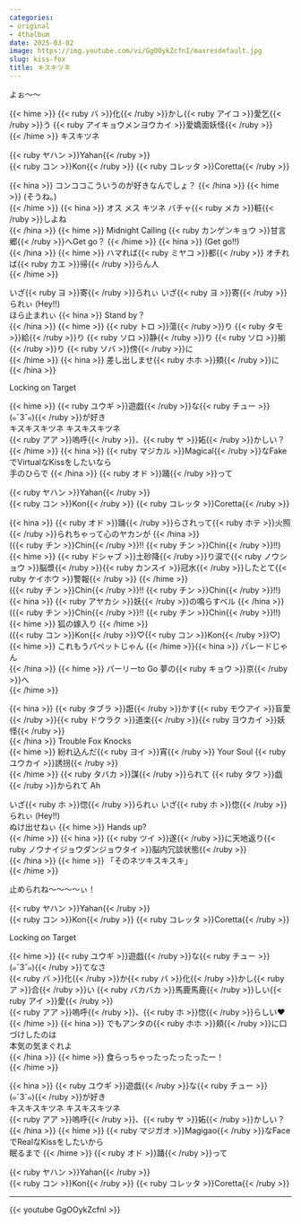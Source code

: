 ```yaml
---
categories:
- original
- 4thalbum
date: 2025-03-02
image: https://img.youtube.com/vi/GgOOykZcfnI/maxresdefault.jpg
slug: kiss-fox
title: キスキツネ
---
```




よぉ～～

{{< hime >}}
{{< ruby バ >}}化{{< /ruby >}}かし{{< ruby アイコ >}}愛乞{{< /ruby >}}う {{< ruby アイキョウメンヨウカイ >}}愛嬌面妖怪{{< /ruby >}}  
{{< /hime >}}
キスキツネ  

{{< ruby ヤハン >}}Yahan{{< /ruby >}}  
{{< ruby コン >}}Kon{{< /ruby >}} {{< ruby コレッタ >}}Coretta{{< /ruby >}}  

{{< hina >}}
コンココこういうのが好きなんでしょ？
{{< /hina >}}
{{< hime >}}
(そうね。)  
{{< /hime >}}
{{< hina >}}
オス メス キツネ バチャ{{< ruby メカ >}}粧{{< /ruby >}}しよね  
{{< /hina >}}
{{< hime >}}
Midnight Calling {{< ruby カンゲンキョウ >}}甘言郷{{< /ruby >}}へGet go？ 
{{< /hime >}}
{{< hina >}}
(Get go!!)  
{{< /hina >}}
{{< hime >}}
ハマれば{{< ruby ミヤコ >}}都{{< /ruby >}} オチれば{{< ruby カエ >}}帰{{< /ruby >}}らん人  
{{< /hime >}}

いざ{{< ruby ヨ >}}寄{{< /ruby >}}られぃ いざ{{< ruby ヨ >}}寄{{< /ruby >}}られぃ (Hey!!)  
ほら止まれぃ 
{{< hina >}}
Stand by？  
{{< /hina >}}
{{< hime >}}
{{< ruby トロ >}}蕩{{< /ruby >}}り {{< ruby タモ >}}給{{< /ruby >}}り {{< ruby ソロ >}}静{{< /ruby >}}り {{< ruby ソロ >}}揃{{< /ruby >}}り {{< ruby ソバ >}}傍{{< /ruby >}}に  
{{< /hime >}}
{{< hina >}}
差し出しませ{{< ruby ホホ >}}頬{{< /ruby >}}に  
{{< /hina >}}

Locking on Target  

{{< hime >}}
{{< ruby ユウギ >}}遊戯{{< /ruby >}}な{{< ruby チュー >}}(๑ˇ3ˇ๑){{< /ruby >}}が好き  
キスキスキツネ キスキスキツネ  
{{< ruby アア >}}嗚呼{{< /ruby >}}、{{< ruby ヤ >}}妬{{< /ruby >}}かしい？  
{{< /hime >}}
{{< hina >}}
{{< ruby マジカル >}}Magical{{< /ruby >}}なFakeでVirtualなKissをしたいなら  
手のひらで 
{{< /hina >}}
{{< ruby オド >}}踊{{< /ruby >}}って  

{{< ruby ヤハン >}}Yahan{{< /ruby >}}  
{{< ruby コン >}}Kon{{< /ruby >}} {{< ruby コレッタ >}}Coretta{{< /ruby >}}  

{{< hina >}}
{{< ruby オド >}}踊{{< /ruby >}}らされって{{< ruby ホテ >}}火照{{< /ruby >}}られちゃって心のヤカンが 
{{< /hina >}}  
({{< ruby チン >}}Chin{{< /ruby >}}!! {{< ruby チン >}}Chin{{< /ruby >}}!!)  
{{< hime >}}
{{< ruby ドシャブ >}}土砂降{{< /ruby >}}り涙で{{< ruby ノウショウ >}}脳漿{{< /ruby >}}{{< ruby カンスイ >}}冠水{{< /ruby >}}したとて{{< ruby ケイホウ >}}警報{{< /ruby >}} 
{{< /hime >}}  
({{< ruby チン >}}Chin{{< /ruby >}}!! {{< ruby チン >}}Chin{{< /ruby >}}!!)  
{{< hina >}}
{{< ruby アヤカシ >}}妖{{< /ruby >}}の鳴らすベル
{{< /hina >}}  
({{< ruby チン >}}Chin{{< /ruby >}}!! {{< ruby チン >}}Chin{{< /ruby >}}!!)  
{{< hime >}}
狐の嫁入り
{{< /hime >}}  
({{< ruby コン >}}Kon{{< /ruby >}}♡{{< ruby コン >}}Kon{{< /ruby >}}♡)  
{{< hime >}}
これもうパペットじゃん 
{{< /hime >}}{{< hina >}}
パレードじゃん  
{{< /hina >}}
{{< hime >}}
パーリーto Go 
夢の{{< ruby キョウ >}}京{{< /ruby >}}へ  
{{< /hime >}}

{{< hina >}}
{{< ruby タブラ >}}誑{{< /ruby >}}かす{{< ruby モウアイ >}}盲愛{{< /ruby >}}{{< ruby ドウラク >}}道楽{{< /ruby >}}{{< ruby ヨウカイ >}}妖怪{{< /ruby >}}  
{{< /hina >}}
Trouble Fox Knocks  
{{< hime >}}
紛れ込んだ{{< ruby ヨイ >}}宵{{< /ruby >}} Your Soul {{< ruby ユウカイ >}}誘拐{{< /ruby >}}  
{{< /hime >}}
{{< ruby タバカ >}}謀{{< /ruby >}}られて {{< ruby タワ >}}戯{{< /ruby >}}かられて Ah  

いざ{{< ruby ホ >}}惚{{< /ruby >}}られぃ いざ{{< ruby ホ >}}惚{{< /ruby >}}られぃ (Hey!!)  
ぬけ出せねぃ {{< hime >}}
Hands up?  
{{< /hime >}}
{{< hina >}}
{{< ruby ツイ >}}遂{{< /ruby >}}に天地返り{{< ruby ノウナイジョウダンジョウタイ >}}脳内冗談状態{{< /ruby >}}  
{{< /hina >}}
{{< hime >}}
「そのネツキスキスキ」  
{{< /hime >}}

止められね～～～～ぃ！  

{{< ruby ヤハン >}}Yahan{{< /ruby >}}  
{{< ruby コン >}}Kon{{< /ruby >}} {{< ruby コレッタ >}}Coretta{{< /ruby >}}  

Locking on Target  

{{< hime >}}
{{< ruby ユウギ >}}遊戯{{< /ruby >}}な{{< ruby チュー >}}(๑ˇ3ˇ๑){{< /ruby >}}てなさ  
{{< ruby バ >}}化{{< /ruby >}}か{{< ruby バ >}}化{{< /ruby >}}かし{{< ruby ア >}}合{{< /ruby >}}い {{< ruby バカバカ >}}馬鹿馬鹿{{< /ruby >}}しい{{< ruby アイ >}}愛{{< /ruby >}}  
{{< ruby アア >}}嗚呼{{< /ruby >}}、{{< ruby ホ >}}惚{{< /ruby >}}らしい♥  
{{< /hime >}}
{{< hina >}}
でもアンタの{{< ruby ホホ >}}頬{{< /ruby >}}に口づけしたのは  
本気の気まぐれよ  
{{< /hina >}}
{{< hime >}}
食らっちゃったったったったー！  
{{< /hime >}}

{{< hina >}}
{{< ruby ユウギ >}}遊戯{{< /ruby >}}な{{< ruby チュー >}}(๑ˇ3ˇ๑){{< /ruby >}}が好き  
キスキスキツネ キスキスキツネ  
{{< ruby アア >}}嗚呼{{< /ruby >}}、{{< ruby ヤ >}}妬{{< /ruby >}}かしい？  
{{< /hina >}}
{{< hime >}}
{{< ruby マジガオ >}}Magigao{{< /ruby >}}なFaceでRealなKissをしたいから  
眠るまで
{{< /hime >}} 
{{< ruby オド >}}踊{{< /ruby >}}って  

{{< ruby ヤハン >}}Yahan{{< /ruby >}}  
{{< ruby コン >}}Kon{{< /ruby >}} {{< ruby コレッタ >}}Coretta{{< /ruby >}}  

---

{{< youtube GgOOykZcfnI >}}